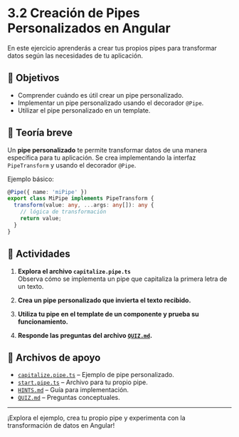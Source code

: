 # 3.2 Creación de Pipes Personalizados en Angular

En este ejercicio aprenderás a crear tus propios pipes para transformar datos según las necesidades de tu aplicación.

## 🎯 Objetivos

- Comprender cuándo es útil crear un pipe personalizado.
- Implementar un pipe personalizado usando el decorador `@Pipe`.
- Utilizar el pipe personalizado en un template.

## 📖 Teoría breve

Un **pipe personalizado** te permite transformar datos de una manera específica para tu aplicación. Se crea implementando la interfaz `PipeTransform` y usando el decorador `@Pipe`.

Ejemplo básico:

```typescript
@Pipe({ name: 'miPipe' })
export class MiPipe implements PipeTransform {
  transform(value: any, ...args: any[]): any {
    // lógica de transformación
    return value;
  }
}
```

## 📝 Actividades

1. **Explora el archivo `capitalize.pipe.ts`**  
   Observa cómo se implementa un pipe que capitaliza la primera letra de un texto.

2. **Crea un pipe personalizado que invierta el texto recibido.**

3. **Utiliza tu pipe en el template de un componente y prueba su funcionamiento.**

4. **Responde las preguntas del archivo [`QUIZ.md`](QUIZ.md).**

## 📂 Archivos de apoyo

- [`capitalize.pipe.ts`](capitalize.pipe.ts) – Ejemplo de pipe personalizado.
- [`start.pipe.ts`](start.pipe.ts) – Archivo para tu propio pipe.
- [`HINTS.md`](HINTS.md) – Guía para implementación.
- [`QUIZ.md`](QUIZ.md) – Preguntas conceptuales.

---

¡Explora el ejemplo, crea tu propio pipe y experimenta con la transformación de datos en Angular!
